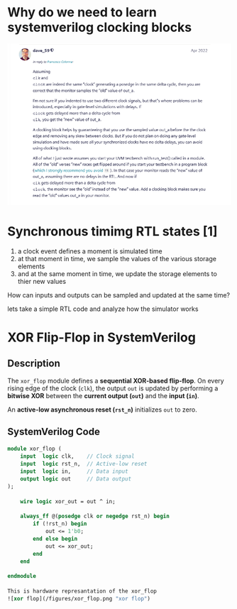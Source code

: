 # Why do we need to learn systemverilog clocking blocks  #
![clocking blocks neccessity](/figures/dave_rich_refer_clocking_blocks_necessity.png "clocking blocks neccessity")

# Synchronous timimg RTL states [1] #
1. a clock event defines a moment is simulated time
2. at that moment in time, we sample the values of the various storage elements
3. and at the same moment in time, we update the storage elements to thier new values

How can inputs and outputs can be sampled and updated at the same time?

lets take a simple RTL code and analyze how the simulator works

# XOR Flip-Flop in SystemVerilog

## Description
The `xor_flop` module defines a **sequential XOR-based flip-flop**. On every rising edge of the clock (`clk`), the output `out` is updated by performing a **bitwise XOR** between the **current output (`out`)** and the **input (`in`)**.

An **active-low asynchronous reset (`rst_n`)** initializes `out` to zero.

## SystemVerilog Code
```systemverilog
module xor_flop (
    input  logic clk,    // Clock signal
    input  logic rst_n,  // Active-low reset
    input  logic in,     // Data input
    output logic out     // Data output
);

    wire logic xor_out = out ^ in;

    always_ff @(posedge clk or negedge rst_n) begin
        if (!rst_n) begin
            out <= 1'b0;
        end else begin
            out <= xor_out;
        end
    end

endmodule

This is hardware represantation of the xor_flop
![xor flop](/figures/xor_flop.png "xor flop")

